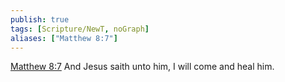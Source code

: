 ```yaml
---
publish: true
tags: [Scripture/NewT, noGraph]
aliases: ["Matthew 8:7"]
---
```

[Matthew 8:7](https://churchofjesuschrist.org/study/scriptures/nt/matt/8?lang=eng&id=p7#p7) And Jesus saith unto him, I will come and heal him.
